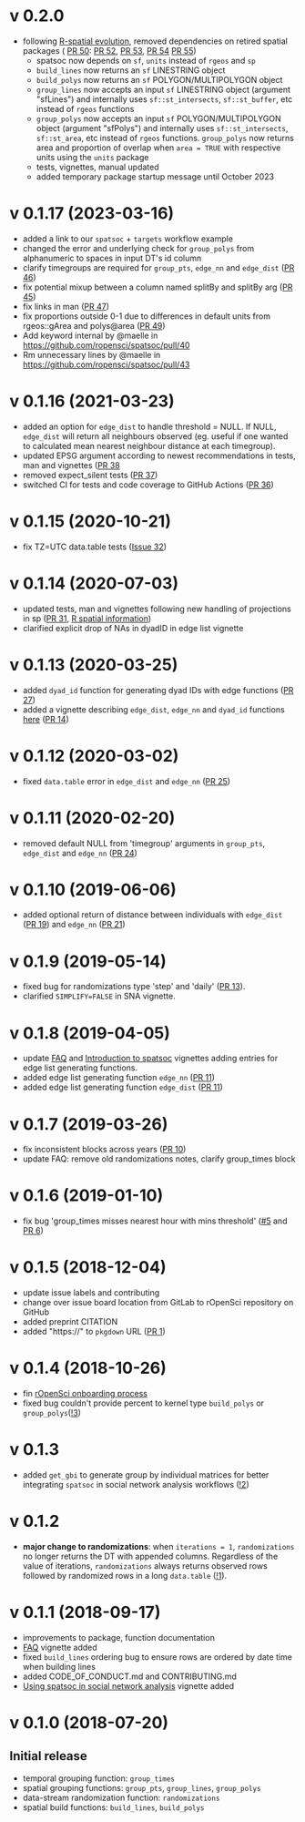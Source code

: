 # v 0.2.0

* following [R-spatial evolution](https://r-spatial.org/r/2022/04/12/evolution.html),
removed dependencies on retired spatial packages (
[PR 50](https://github.com/ropensci/spatsoc/issues/50):
[PR 52](https://github.com/ropensci/spatsoc/issues/52),
[PR 53](https://github.com/ropensci/spatsoc/issues/53),
[PR 54](https://github.com/ropensci/spatsoc/issues/54)
[PR 55](https://github.com/ropensci/spatsoc/issues/55))
  - spatsoc now depends on `sf`, `units` instead of `rgeos` and `sp`
  - `build_lines` now returns an `sf` LINESTRING object
  - `build_polys` now returns an `sf` POLYGON/MULTIPOLYGON object
  - `group_lines` now accepts an input `sf` LINESTRING object (argument "sfLines") 
  and internally uses `sf::st_intersects`, `sf::st_buffer`, etc instead of `rgeos` functions
  - `group_polys` now accepts an input `sf` POLYGON/MULTIPOLYGON object (argument "sfPolys") 
  and internally uses `sf::st_intersects`, `sf::st_area`, etc instead of `rgeos` functions. 
  `group_polys` now returns area and proportion of overlap when `area = TRUE` with 
  respective units using the `units` package
  - tests, vignettes, manual updated
  - added temporary package startup message until October 2023

  
# v 0.1.17 (2023-03-16)

* added a link to our `spatsoc` + `targets` workflow example
* changed the error and underlying check for `group_polys` from alphanumeric to
spaces in input DT's id column
* clarify timegroups are required for `group_pts`, `edge_nn` and `edge_dist` ([PR 46](https://github.com/ropensci/spatsoc/pull/46))
* fix potential mixup between a column named splitBy and splitBy arg ([PR 45](https://github.com/ropensci/spatsoc/pull/45))
* fix links in man ([PR 47](https://github.com/ropensci/spatsoc/pull/47))
* fix proportions outside 0-1 due to differences in default units from rgeos::gArea 
and polys@area ([PR 49](https://github.com/ropensci/spatsoc/pull/49))
* Add keyword internal by @maelle in https://github.com/ropensci/spatsoc/pull/40
* Rm unnecessary lines by @maelle in https://github.com/ropensci/spatsoc/pull/43


# v 0.1.16 (2021-03-23)
* added an option for `edge_dist` to handle threshold = NULL. If NULL, `edge_dist` will return all neighbours observed (eg. useful if one wanted to calculated mean nearest neighbour distance at each timegroup). 
* updated EPSG argument according to newest recommendations in tests, man and vignettes ([PR 38](https://github.com/ropensci/spatsoc/pull/38)
* removed expect_silent tests ([PR 37](https://github.com/ropensci/spatsoc/pull/37))
* switched CI for tests and code coverage to GitHub Actions ([PR 36](https://github.com/ropensci/spatsoc/pull/36))


# v 0.1.15 (2020-10-21)
* fix TZ=UTC data.table tests ([Issue 32](https://github.com/ropensci/spatsoc/issues/32))

# v 0.1.14 (2020-07-03)
* updated tests, man and vignettes following new handling of projections in sp ([PR 31](https://github.com/ropensci/spatsoc/pull/31), [R spatial information](https://r-spatial.org/r/2020/03/17/wkt.html))
* clarified explicit drop of NAs in dyadID in edge list vignette

# v 0.1.13 (2020-03-25)
* added `dyad_id` function for generating dyad IDs with edge functions ([PR 27](https://github.com/ropensci/spatsoc/pull/25))
* added a vignette describing `edge_dist`, `edge_nn` and `dyad_id` functions [here](https://docs.ropensci.org/spatsoc/articles/using-edge-and-dyad.html) ([PR 14](https://github.com/ropensci/spatsoc/pull/14))

# v 0.1.12 (2020-03-02)
* fixed `data.table` error in `edge_dist` and `edge_nn` ([PR 25](https://github.com/ropensci/spatsoc/pull/25))


# v 0.1.11 (2020-02-20)
* removed default NULL from 'timegroup' arguments in `group_pts`, `edge_dist` and `edge_nn` ([PR 24](https://github.com/ropensci/spatsoc/pull/24))


# v 0.1.10 (2019-06-06)
* added optional return of distance between individuals with `edge_dist` ([PR 19](https://github.com/ropensci/spatsoc/pull/19)) and `edge_nn` ([PR 21](https://github.com/ropensci/spatsoc/pull/21))


# v 0.1.9 (2019-05-14)
* fixed bug for randomizations type 'step' and 'daily' ([PR 13](https://github.com/ropensci/spatsoc/pull/13)). 
* clarified `SIMPLIFY=FALSE` in SNA vignette. 


# v 0.1.8 (2019-04-05)
* update [FAQ](https://docs.ropensci.org/spatsoc/articles/faq.html) and [Introduction to spatsoc](https://docs.ropensci.org/spatsoc/articles/intro-spatsoc.html) vignettes adding entries for edge list generating functions. 
* added edge list generating function `edge_nn` ([PR 11](https://github.com/ropensci/spatsoc/pull/12))
* added edge list generating function `edge_dist` ([PR 11](https://github.com/ropensci/spatsoc/pull/11))


# v 0.1.7 (2019-03-26)
* fix inconsistent blocks across years ([PR 10](https://github.com/ropensci/spatsoc/pull/10))
* update FAQ: remove old randomizations notes, clarify group_times block


# v 0.1.6 (2019-01-10)
* fix bug 'group_times misses nearest hour with mins threshold' ([#5](https://github.com/ropensci/spatsoc/issues/5) and [PR 6](https://github.com/ropensci/spatsoc/pull/6))

# v 0.1.5 (2018-12-04)
* update issue labels and contributing
* change over issue board location from GitLab to rOpenSci repository on GitHub
* added preprint CITATION
* added "https://" to `pkgdown` URL ([PR 1](https://github.com/ropensci/spatsoc/pull/1))

# v 0.1.4 (2018-10-26)
* fin [rOpenSci onboarding process](https://github.com/ropensci/software-review/issues/237)
* fixed bug couldn't provide percent to kernel type `build_polys` or `group_polys`([!3](https://gitlab.com/robitalec/spatsoc/-/merge_requests/3))


# v 0.1.3 
* added `get_gbi` to generate group by individual matrices for better integrating `spatsoc` in social network analysis workflows ([!2](https://gitlab.com/robitalec/spatsoc/-/merge_requests/2))


# v 0.1.2

* **major change to randomizations**: when `iterations = 1`, `randomizations` no longer returns the DT with appended columns. Regardless of the value of iterations, `randomizations` always returns observed rows followed by randomized rows in a long `data.table` ([!1](https://gitlab.com/robitalec/spatsoc/-/merge_requests/1)). 

# v 0.1.1 (2018-09-17)

* improvements to package, function documentation
* [FAQ](https://docs.ropensci.org/spatsoc/articles/faq.html) vignette added
* fixed `build_lines` ordering bug to ensure rows are ordered by date time when building lines
* added CODE_OF_CONDUCT.md and CONTRIBUTING.md
* [Using spatsoc in social network analysis](https://docs.ropensci.org/spatsoc/articles/using-in-sna.html) vignette added

# v 0.1.0 (2018-07-20)

## Initial release

* temporal grouping function: `group_times`
* spatial grouping functions: `group_pts`, `group_lines`, `group_polys`
* data-stream randomization function: `randomizations`
* spatial build functions: `build_lines`, `build_polys`
